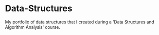 # Data-Structures
My portfolio of data structures that I created during a 'Data Structures and Algorithm Analysis' course.
